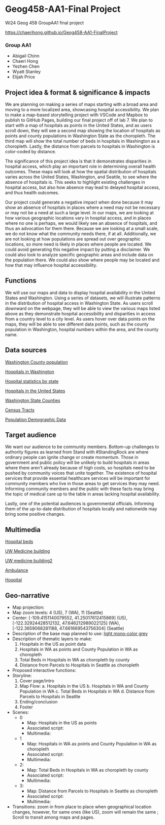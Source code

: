 # Geog458-AA1-Final Project
Wi24 Geog 458 GroupAA1 final project

https://chaerihong.github.io/Geog458-AA1-FinalProject

### Group AA1
- Abigail Chinn
- Chaeri Hong
- Yezhen Chen
- Wyatt Stanley
- Elijah Price

## Project idea & format & significance & impacts
We are planning on making a series of maps starting with a broad area and moving to a more localized area, showcasing hospital accessibility. We plan to make a map-based storytelling project with VSCode and Mapbox to publish to GitHub Pages, building our final project off of lab 7. We plan to start with a map of hospitals as points in the United States, and as users scroll down, they will see a second map showing the location of hospitals as points and county populations in Washington State as the choropleth. The third map will show the total number of beds in hospitals in Washington as a choropleth. Lastly, the distance from parcels to hospitals in Washington is color-coded by distance. 

The significance of this project idea is that it demonstrates disparities in hospital access, which play an important role in determining overall health outcomes. These maps will look at how the spatial distribution of hospitals varies across the United States, Washington, and Seattle, to see where the absence of hospitals is. This seeks to highlight existing challenges in hospital access, but also how absence may lead to delayed hospital access, and thus health outcomes.

Our project could generate a negative impact when done because it may show an absence of hospitals in places where a need may not be necessary or may not be a need at such a large level. In our maps, we are looking at how various geographic locations vary in hospital access, and in places where no one is perhaps, we would likely see an absence of hospitals, and thus an advocation for them there. Because we are looking at a small scale, we do not know what the community needs there, if at all. Additionally, we are not looking at how populations are spread out over geographic locations, so more need is likely in places where people are located. We could avoid generating this negative impact by putting a disclaimer. We could also look to analyze specific geographic areas and include data on the population there. We could also show where people may be located and how that may influence hospital accessibility.

## Functions
We will use our maps and data to display hospital availability in the United States and Washington. Using a series of datasets, we will illustrate patterns in the distribution of hospital access in Washington State. As users scroll downward on the webpage, they will be able to view the various maps listed above as they demonstrate hospital accessibility and disparities in access from a country level to a city level. As users hover over data points on the maps, they will be able to see different data points, such as the county population in Washington, hospital numbers within the area, and the county name.

## Data sources
[Washington County population](https://data.wa.gov/demographics/WAOFM-Census-Population-Density-by-County-by-Decad/e6ip-wkqq/about_data)

[Hospitals in Washington](https://geo.wa.gov/datasets/WADOH::hospitals/explore?location=46.138169%2C-118.651792%2C7.23)

[Hospital statistics by state](https://www.ahd.com/state_statistics.html)

[Hospitals in the United States](https://hub.arcgis.com/datasets/geoplatform::hospitals/explore?location=47.635176%2C-122.255440%2C11.41)

[Washington State Counties](https://cartographyvectors.com/map/1396-washington-state-counties)

[Census Tracts](https://data-seattlecitygis.opendata.arcgis.com/datasets/9075e8c912a24c4b9458af8866c72ae7/explore?location=59.801857%2C-99.687557%2C3.71)

[Population Demographic Data](https://data.census.gov/table/DECENNIALDP2020.DP1?g=040XX00US53,53$1400000&d=DEC%20Demographic%20Profile)

## Target audience
We want our audience to be community members. Bottom-up challenges to authority figures as learned from Stand with #StandingRock are where ordinary people can ignite change or create momentum. Those in government and public policy will be unlikely to build hospitals in areas where there aren't already because of high costs, so hospitals need to be pushed by community voices that unite together. The existence of hospital services that provide essential healthcare services will be important for community members who live in those areas to get services they may need. Informing community members and the public with these facts may bring the topic of medical care up to the table in areas lacking hospital availability. 

Lastly, one of the potential audiences is governmental officials. Informing them of the up-to-date distribution of hospitals locally and nationwide may bring some positive changes. 

## Multimedia
[Hospital beds](https://th-thumbnailer.cdn-si-edu.com/F6MN7vfNd8zeHpNYi58PzoC_OAo=/1000x750/filters:no_upscale()/https://tf-cmsv2-smithsonianmag-media.s3.amazonaws.com/filer/b4/c6/b4c65fd0-01ba-4262-9b3d-f16b53bca617/istock-172463472.jpg)

[UW Medicine building](https://www.usa.skanska.com/4a532f/globalassets/externalcontent2/project/university-of-washington-medical-center-montlake-tower-expansion/ab603c15-f473-47cb-a54c-c5ba53b2558d.1.jpg?height=524&width=932&scale=both&mode=crop&bgcolor=)

[UW medicine building2](https://images.seattletimes.com/wp-content/uploads/2023/06/06092023_UW_Hospital_Montlake-2016_152832.jpg?d=2040x1386)

[Ambulance](https://zhl.org.in/blog/emergency-ambulance-services-intelligent-transportation-systems/)

[Hospital](https://www.va.gov/puget-sound-health-care/locations/seattle-va-medical-center/)

## Geo-narrative
- Map projection:
- Map zoom levels: 4 (US), 7 (WA), 11 (Seattle)
- Center: [-109.4151140079552, 41.25017612415869] (US), [-122.32924428512132, 47.646212989022125] (WA), [-122.3659068281188, 47.661669543756304] (Seattle)
- Description of the base map planned to use: [light mono-color grey](mapbox://styles/mapbox/light-v10)
- Description of thematic layers to make: 
  1. Hospitals in the US as point data
  2. Hospitals in WA as points and County Population in WA as choropleth
  3. Total Beds in Hospitals in WA as choropleth by county
  4. Distance from Parcels to Hospitals in Seattle as choropleth
- Proposed interactive functions:
- Storyline:
  1. Cover page/intro
  2. Map Flow: 
     a. Hospitals in the US 
     b. Hospitals in WA and County Population in WA 
     c. Total Beds in Hospitals in WA 
     d. Distance from Parcels to Hospitals in Seattle
  3. Ending/conclusion
  4. Footer
- Scenes:
  - 0
    - Map: Hospitals in the US as points
    - Associated script:
    - Multimedia:
  - 1
    - Map: Hospitals in WA as points and County Population in WA as choropleth
    - Associated script:
    - Multimedia:
  - 2:
    - Map: Total Beds in Hospitals in WA as choropleth by county
    - Associated script:
    - Multimedia:
  - 3:
    - Map: Distance from Parcels to Hospitals in Seattle as choropleth
    - Associated script:
    - Multimedia:
- Transitions: zoom in from place to place when geographical location changes, however, for same ones (like US), zoom will remain the same ; Scroll to transit among maps and pages. 
